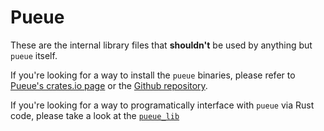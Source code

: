 # Pueue

These are the internal library files that **shouldn't** be used by anything but `pueue` itself.

If you're looking for a way to install the `pueue` binaries, please refer to [Pueue's crates.io page](https://crates.io/crates/pueue) or the [Github repository](https://github.com/nukesor/pueue).

If you're looking for a way to programatically interface with `pueue` via Rust code, please take a look at the [`pueue_lib`](https://docs.rs/pueue-lib/latest/pueue_lib/)
